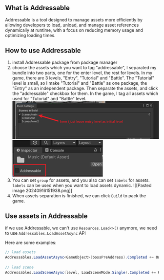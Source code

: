 ## What is Addressable

Addressable is a tool designed to manage assets more efficiently by allowing developers to load, unload, and manage asset references dynamically at runtime, with a focus on reducing memory usage and optimizing loading times.

## How to use Addressable

1. install Addressable package from package manager
2. choose the assets which you want to tag "addressable", I separated my bundle into two parts, one for the enter level, the rest for levels.
   In my game, there are 3 levels, "Entry", "Tutorial" and "Battle". The "Tutorial" level is small, so I make "Tutorial" and "Battle" as one package, the "Entry" as an independent package. Then separate the assets, and click the "addressable" checkbox for them. In the game, I tag all assets which used for "Tutorial" and "Battle" level. 
   ![addressable1.png](/addressable1.png)
   ![addressable2.png](/addressable2.png)
3. You can set `group` for assets, and you also can set `labels` for assets. `labels` can be used when you want to load assets dynamic.
   ![[Pasted image 20240916151938.png]]
4. When assets separation is finished, we can click `Build` to pack the game. 

## Use assets in Addressable

if we use Addressable, we can't use `Resources.Load<>()` anymore, we need to use `Addressables.LoadAssetAsync` API

Here are some examples:
```c#
// load assets
Addressables.LoadAssetAsync<GameObject>(bossPreAddress).Completed += OnAssetLoaded;

// load scene
Addressables.LoadSceneAsync(level, LoadSceneMode.Single).Completed += OnMainLevelLoaded;
```